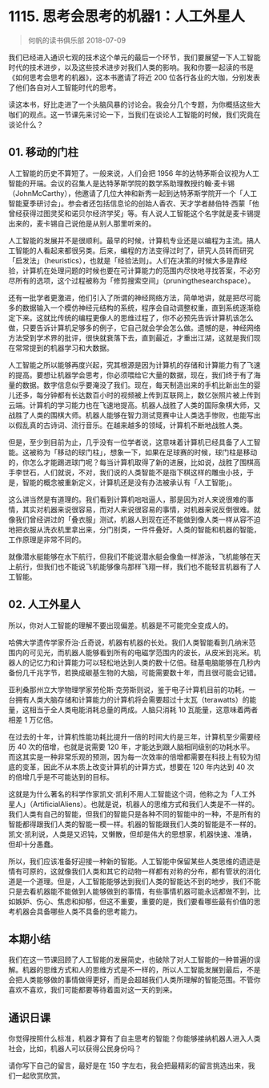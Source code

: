 # 1115. 思考会思考的机器1：人工外星人
> 何帆的读书俱乐部
2018-07-09

我们已经进入通识七观的技术这个单元的最后一个环节，我们要展望一下人工智能时代的技术进步，以及这些技术进步对我们人类的影响。我和你要一起读的书是《如何思考会思考的机器》，这本书邀请了将近 200 位各行各业的大咖，分别发表了他们各自对人工智能时代的思考。

读这本书，好比走进了一个头脑风暴的讨论会。我会分几个专题，为你概括这些大咖们的观点。这一节课先来讨论一下，当我们在谈论人工智能的时候，我们究竟在谈论什么？

## 01. 移动的门柱

人工智能的历史不算短了。一般来说，人们会把 1956 年的达特茅斯会议视为人工智能的开端。会议的召集人是达特茅斯学院的数学系助理教授约翰·麦卡锡（JohnMcCarthy），他邀请了几位大神和新秀一起到达特茅斯学院开一个「人工智能夏季研讨会」。参会者还包括信息论的创始人香农、天才学者赫伯特·西蒙「他曾经获得过图灵奖和诺贝尔经济学奖」等。有人说人工智能这个名字就是麦卡锡提出来的，麦卡锡自己说他是从别人那里听来的。

人工智能的发展并不是很顺利。最早的时候，计算机专业还是以编程为主流。搞人工智能的人看起来都很另类。后来，编程的方法变得过时了，研究人员转而研究「启发法」（heuristics），也就是「经验法则」。人们在决策的时候大多是靠经验，计算机在处理问题的时候也要在可计算能力的范围内尽快地寻找答案，不必穷尽所有的选项，这个过程被称为「修剪搜索空间」（pruningthesearchspace）。

还有一批学者更激进，他们引入了所谓的神经网络方法，简单地讲，就是把尽可能多的数据输入一个模仿神经元结构的系统，程序会自动调整权重，直到系统逐渐稳定下来。这就比传统的编程更像人的思维过程了，你不必预先告诉计算机该怎么做，只要告诉计算机足够多的例子，它自己就会学会怎么做。遗憾的是，神经网络方法受到学术界的批评，很快就衰落下去，直到最近，才重出江湖，这就是我们现在常常提到的机器学习和大数据。

人工智能之所以能够再度兴起，究其根源是因为计算机的存储和计算能力有了飞速的提高。要想让机器学会思考，你必须喂给它大量的数据，现在，我们终于有了海量的数据。数字信息似乎要淹没了我们。现在，每天制造出来的手机比新出生的婴儿还多，每分钟都有长达数百小时的视频被上传到互联网上，数亿张照片被上传到云端。计算机的学习能力也在飞速地提高。机器人战胜了人类的国际象棋大师，又战胜了人类的围棋大师。机器人能够在智力测试竞赛中让人类选手惨败，也能写出以假乱真的古诗词、流行音乐。在越来越多的领域，计算机不断地战胜人类。

但是，至少到目前为止，几乎没有一位学者说，这意味着计算机已经具备了人工智能。这被称为「移动的球门柱」，想象一下，如果在足球赛的时候，球门柱是移动的，你怎么才能踢进球门呢？每当计算机取得了新的进展，比如说，战胜了围棋高手李世石，人们就说，不对，我们说的人类智能不是指下棋这样的雕虫小技，于是，智能的概念被重新定义，计算机还是没有办法被承认有「人工智能」。

这么讲当然是有道理的。我们看到计算机咄咄逼人，那是因为对人来说很难的事情，其实对机器来说很容易，而对人来说很容易的事情，对机器来说反倒很难。就像我们曾经讲过的「叠衣服」测试，机器人到现在还不能做到像人类一样从容不迫地把衣服从洗衣机里拿出来，分门别类，一件件叠好。人类的智能和机器的智能，工作原理是非常不同的。

就像潜水艇能够在水下航行，但我们不能说潜水艇会像鱼一样游泳，飞机能够在天上航行，但我们也不能说飞机能够像鸟那样飞翔一样，我们也不能轻言机器有了人工智能。

## 02. 人工外星人

所以，你对人工智能的理解不要出现偏差。机器是不可能完全变成人的。

哈佛大学遗传学家乔治·丘奇说，机器有机器的长处。我们人类智能看到几纳米范围内的可见光，而机器人能够看到所有的电磁学范围内的波长，从皮米到兆米。机器人的记忆力和计算能力可以轻松地达到人类的数十亿倍。硅基电脑能够在几秒内备份几千兆字节，若换成碳基生物的大脑，可能需要数十年，而且很可能会记错。

亚利桑那州立大学物理学家劳伦斯·克劳斯则说，鉴于电子计算机目前的功耗，一台拥有人类大脑存储和计算能力的计算机将会需要超过十太瓦（terawatts）的能量，这相当于全人类电能消耗总量的两成。人脑只消耗 10 瓦能量，这意味着两者相差 1 万亿倍。

在过去的十年，计算机性能功耗比提升一倍的时间大约是三年，计算机至少需要经历 40 次的倍增，也就是说需要 120 年，才能达到跟人脑相同级别的功耗水平。而这其实是一种非常乐观的预测，因为每一次效率的倍增都需要在科技上有较为彻底的变革，因此不从本质上改变计算机的计算方式，想要在 120 年内达到 40 次的倍增几乎是不可能达到的目标。

这就是为什么著名的科学作家凯文·凯利不用人工智能这个词，他称之为「人工外星人」（ArtificialAliens）。也就是说，机器人的思维方式和我们人类是不一样的。我们人类有自己的智能，但我们的智能只是各种不同的智能中的一种，不是所有的智能都得跟我们人类的智能一模一样。机器的智能跟我们人类的智能是不一样的。凯文·凯利说，人类是又迟钝，又懒散，但却是伟大的思想家，机器快速、准确，但却十分愚蠢。

所以，我们应该准备好迎接一种新的智能。人工智能中保留某些人类思维的遗迹是情有可原的，这就像我们人类和其它的动物一样都有对称的分布，都有管状的消化道是一个道理。但是，人工智能能够达到我们人类的智能达不到的地步，我们不能只是去看机器能不能做到人能够做到的事情，有些事情机器可能永远都做不到，比如嫉妒、伤心、焦虑和抑郁，但这不重要，重要的是，我们要看哪些最有价值的思考机器会具备哪些人类不具备的思考能力。

## 本期小结

我们在这一节课回顾了人工智能的发展简史，也破除了对人工智能的一种普遍的误解。机器的思维方式和人的思维方式是不一样的，所以人工智能发展到最后，不是会把人类能够做的事情做得更好，而是会超越我们人类所理解的智能范围。不管你喜欢不喜欢，我们可能都要等待着面对这一天的到来。

## 通识日课

你觉得按照什么标准，机器才算有了自主思考的智能？你能够接纳机器人进入人类社会，比如，机器人可以获得公民身份吗？

请你写下自己的留言，最好是在 150 字左右，我会把最精彩的留言挑选出来，我们一起欣赏欣赏。